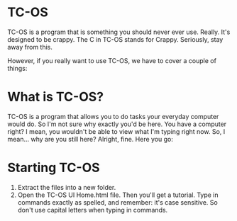 # TC-OS
TC-OS is a program that is something you should never ever use. Really. It's designed to be crappy. The C in TC-OS stands for Crappy. Seriously, stay away from this.

However, if you really want to use TC-OS, we have to cover a couple of things:

# What is TC-OS?
TC-OS is a program that allows you to do tasks your everyday computer would do. So I'm not sure why exactly you'd be here. You have a computer right? I mean, you wouldn't be able to view what I'm typing right now. So, I mean... why are you still here? Alright, fine. Here you go:

# Starting TC-OS

1. Extract the files into a new folder.
2. Open the TC-OS UI Home.html file. Then you'll get a tutorial. Type in commands exactly as spelled, and remember: it's case sensitive. So don't use capital letters when typing in commands.
